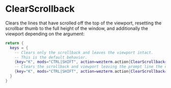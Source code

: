 # ClearScrollback

Clears the lines that have scrolled off the top of the viewport, resetting
the scrollbar thumb to the full height of the window, and additionally the
viewport depending on the argument:

```lua
return {
  keys = {
    -- Clears only the scrollback and leaves the viewport intact.
    -- This is the default behavior.
    {key="K", mods="CTRL|SHIFT", action=wezterm.action{ClearScrollback="ScrollbackOnly"}}
    -- Clears the scrollback and viewport leaving the prompt line the new first line.
    {key="K", mods="CTRL|SHIFT", action=wezterm.action{ClearScrollback="ScrollbackAndViewport"}}
  }
}
```
